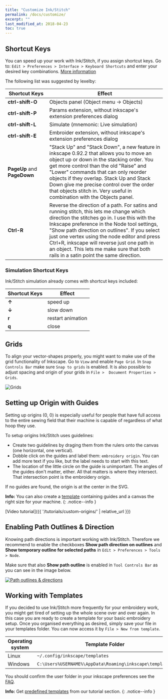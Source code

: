 ```yaml
---
title: "Customize Ink/Stitch"
permalink: /docs/customize/
excerpt: ""
last_modified_at: 2018-04-23
toc: true
---
```


## Shortcut Keys

You can speed up your work with Ink/Stitch, if you assign shortcut keys. Go to: `Edit > Preferences > Interface > Keyboard Shortcuts` and enter your desired key combinations. [More information](http://wiki.inkscape.org/wiki/index.php/Customizing_Inkscape)

The following list was suggested by lexelby:

Shortcut&nbsp;Keys | Effect
-------- | --------
**ctrl-shift-O** | Objects panel (Object menu -> Objects)
**ctrl-shift-P** | Params extension, without inkscape's extension preferences dialog
**ctrl-shift-L** | Simulate (mnemonic: Live simulation)
**ctrl-shift-E** | Embroider extension, without inkscape's extension preferences dialog
**PageUp** and **PageDown** | "Stack Up" and "Stack Down", a new feature in inkscape 0.92.2 that allows you to move an object up or down in the stacking order. You get more control than the old "Raise" and "Lower" commands that can only reorder objects if they overlap. Stack Up and Stack Down give me precise control over the order that objects stitch in. Very useful in combination with the Objects panel.
**Ctrl-R** | Reverse the direction of a path. For satins and running stitch, this lets me change which direction the stitches go in. I use this with the Inkscape preference in the Node tool settings, "Show path direction on outlines". If you select just one vertex using the node editor and press Ctrl+R, inkscape will reverse just one path in an object. This lets me make sure that both rails in a satin point the same direction.



### Simulation Shortcut Keys
Ink/Stitch simulation already comes with shortcut keys included:

Shortcut Keys | Effect
-------- | --------
**↑** | speed up
**↓** | slow down
**r** | restart animation
**q** | close

## Grids

To align your vector-shapes properly, you might want to make use of the grid functionality of Inkscape. Go to `View` and enable `Page Grid`. In `Snap Controls Bar` make sure `Snap to grids` is enabled. It is also possible to adjust spacing and origin of your grids in `File >  Document Properties > Grids`.

![Grids](https://user-images.githubusercontent.com/11083514/40359052-414d3554-5db9-11e8-8b49-3be75c5e9732.png)

## Setting up Origin with Guides

Setting up origins (0, 0) is especially useful for people that have full access to the entire sewing field that their machine is capable of regardless of what hoop they use.

To setup origins Ink/Stitch uses guidelines:
  * Create two guidelines by draging them from the rulers onto the canvas (one horizontal, one vertical).
  * Dobble click on the guides and label them: `embroidery origin`. You can add more text if you like, but the label needs to start with this text.
  * The location of the little circle on the guide is unimportant. The angles of the guides don't matter, either. All that matters is where they intersect. That intersection point is the embroidery origin.

If no guides are found, the origin is at the center in the SVG.
  
**Info:** You can also create a [template]((/docs/customize/#working-with-templates)) containing guides and a canvas the right size for your machine.
{: .notice--info }

[Video tutorial]({{ '/tutorials/custom-origins/' | relative_url }})

## Enabling Path Outlines & Direction

Knowing path directions is important working with Ink/Stitch. Therefore we recommend to enable the checkboxes **Show path direction on outlines** and **Show temporary outline for selected paths** in `Edit > Preferences > Tools > Node`.

Make sure that also **Show path outline** is enabled in `Tool Controls Bar` as you can see in the image below.

[![Path outlines & directions](https://user-images.githubusercontent.com/11083514/40360721-f294ef0a-5dbe-11e8-9d4d-98f469ff1fba.png)](https://user-images.githubusercontent.com/11083514/40360721-f294ef0a-5dbe-11e8-9d4d-98f469ff1fba.png)

## Working with Templates

If you decided to use Ink/Stitch more frequently for your embroidery work, you might get tired of setting up the whole scene over and over again. In this case you are ready to create a template for your basic embroidery setup. Once you organised everything as desired, simply save your file in your templates folder. You can now access it by `File > New from template`.

Operating system|Template Folder
---|---
Linux|`~/.config/inkscape/templates`
Windows|`C:\Users%USERNAME%\AppData\Roaming\inkscape\templates`

You should confirm the user folder in your inkscape preferences see the [FAQ](/docs/faq/#i-have-downloaded-and-unzipped-the-latest-release-where-do-i-put-it).

**Info:** Get [predefined templates](/tutorials/ressources/templates/) from our tutorial section.
{: .notice--info }

